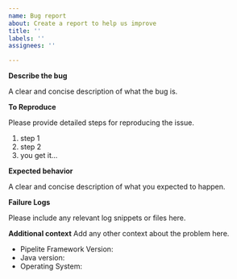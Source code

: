 ```yaml
---
name: Bug report
about: Create a report to help us improve
title: ''
labels: ''
assignees: ''

---
```


**Describe the bug**

A clear and concise description of what the bug is.

**To Reproduce**

Please provide detailed steps for reproducing the issue.

1. step 1
2. step 2
3. you get it...

**Expected behavior**

A clear and concise description of what you expected to happen.

**Failure Logs**

Please include any relevant log snippets or files here.

**Additional context**
Add any other context about the problem here.

* Pipelite Framework Version:
* Java version:
* Operating System:
